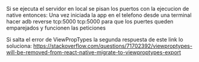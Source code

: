 Si se ejecuta el servidor en local se pisan los puertos con la ejecucion de native entonces:
Una vez iniciada la app en el telefono desde una terminal hacer adb reverse tcp:5000 tcp:5000 para que los puertes 
queden emparejados y funcionen las peticiones



Si salta el error de ViewPropTypes la segunda respuesta de este link lo soluciona:
https://stackoverflow.com/questions/71702392/viewproptypes-will-be-removed-from-react-native-migrate-to-viewproptypes-export
